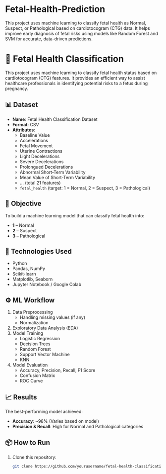 # Fetal-Health-Prediction
This project uses machine learning to classify fetal health as Normal, Suspect, or Pathological based on cardiotocogram (CTG) data. It helps improve early diagnosis of fetal risks using models like Random Forest and SVM for accurate, data-driven predictions.

# 🤰 Fetal Health Classification

This project uses machine learning to classify fetal health status based on cardiotocogram (CTG) features. It provides an efficient way to assist healthcare professionals in identifying potential risks to a fetus during pregnancy.

## 📊 Dataset

- **Name**: Fetal Health Classification Dataset
- **Format**: CSV
- **Attributes**:
  - Baseline Value
  - Accelerations
  - Fetal Movement
  - Uterine Contractions
  - Light Decelerations
  - Severe Decelerations
  - Prolongued Decelerations
  - Abnormal Short-Term Variability
  - Mean Value of Short-Term Variability
  - ... (total 21 features)
  - `fetal_health` (target: 1 = Normal, 2 = Suspect, 3 = Pathological)

## 🎯 Objective

To build a machine learning model that can classify fetal health into:
- **1** – Normal
- **2** – Suspect
- **3** – Pathological

## 📌 Technologies Used

- Python
- Pandas, NumPy
- Scikit-learn
- Matplotlib, Seaborn
- Jupyter Notebook / Google Colab

## ⚙️ ML Workflow

1. Data Preprocessing
   - Handling missing values (if any)
   - Normalization
2. Exploratory Data Analysis (EDA)
3. Model Training
   - Logistic Regression
   - Decision Trees
   - Random Forest
   - Support Vector Machine
   - KNN
4. Model Evaluation
   - Accuracy, Precision, Recall, F1 Score
   - Confusion Matrix
   - ROC Curve

## 📈 Results

The best-performing model achieved:
- **Accuracy**: ~98% (Varies based on model)
- **Precision & Recall**: High for Normal and Pathological categories

## 📦 How to Run

1. Clone this repository:
   ```bash
   git clone https://github.com/yourusername/fetal-health-classification.git
